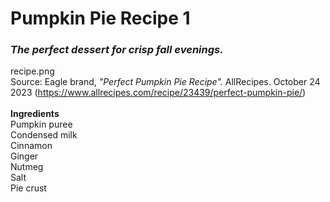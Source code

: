 # Pumpkin Pie Recipe 1  
### *The perfect dessert for crisp fall evenings.*  
recipe.png  
Source: Eagle brand, *"Perfect Pumpkin Pie Recipe".* AllRecipes. October 24 2023 (https://www.allrecipes.com/recipe/23439/perfect-pumpkin-pie/)  
<br>
**Ingredients**  
Pumpkin puree  
Condensed milk  
Cinnamon  
Ginger  
Nutmeg  
Salt  
Pie crust  